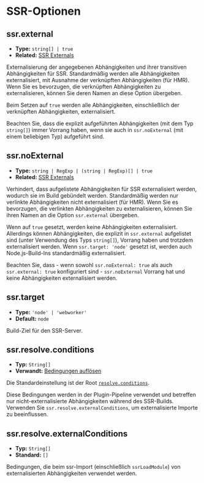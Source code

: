 # SSR-Optionen

## ssr.external

- **Type:** `string[] | true`
- **Related:** [SSR Externals](/guide/ssr#ssr-externals)

Externalisierung der angegebenen Abhängigkeiten und ihrer transitiven Abhängigkeiten für SSR. Standardmäßig werden alle Abhängigkeiten externalisiert, mit Ausnahme der verknüpften Abhängigkeiten (für HMR). Wenn Sie es bevorzugen, die verknüpften Abhängigkeiten zu externalisieren, können Sie deren Namen an diese Option übergeben.

Beim Setzen auf `true` werden alle Abhängigkeiten, einschließlich der verknüpften Abhängigkeiten, externalisiert.

Beachten Sie, dass die explizit aufgeführten Abhängigkeiten (mit dem Typ `string[]`) immer Vorrang haben, wenn sie auch in `ssr.noExternal` (mit einem beliebigen Typ) aufgeführt sind.

## ssr.noExternal

- **Type:** `string | RegExp | (string | RegExp)[] | true`
- **Related:** [SSR Externals](/guide/ssr#ssr-externals)

Verhindert, dass aufgelistete Abhängigkeiten für SSR externalisiert werden, wodurch sie im Build gebündelt werden. Standardmäßig werden nur verlinkte Abhängigkeiten nicht externalisiert (für HMR). Wenn Sie es bevorzugen, die verlinkten Abhängigkeiten zu externalisieren, können Sie ihren Namen an die Option `ssr.external` übergeben.

Wenn auf `true` gesetzt, werden keine Abhängigkeiten externalisiert. Allerdings können Abhängigkeiten, die explizit in `ssr.external` aufgelistet sind (unter Verwendung des Typs `string[]`), Vorrang haben und trotzdem externalisiert werden. Wenn `ssr.target: 'node'` gesetzt ist, werden auch Node.js-Build-Ins standardmäßig externalisiert.

Beachten Sie, dass - wenn sowohl `ssr.noExternal: true` als auch `ssr.external: true` konfiguriert sind - `ssr.noExternal` Vorrang hat und keine Abhängigkeiten externalisiert werden.

## ssr.target

- **Type:** `'node' | 'webworker'`
- **Default:** `node`

Build-Ziel für den SSR-Server.

## ssr.resolve.conditions

- **Typ:** `String[]`
- **Verwandt:** [Bedingungen auflösen](./shared-options.md#resolve-conditions)

Die Standardeinstellung ist der Root [`resolve.conditions`](./shared-options.md#resolve-conditions).

Diese Bedingungen werden in der Plugin-Pipeline verwendet und betreffen nur nicht-externalisierte Abhängigkeiten während des SSR-Builds. Verwenden Sie `ssr.resolve.externalConditions`, um externalisierte Importe zu beeinflussen.

## ssr.resolve.externalConditions

- **Typ:** `String[]`
- **Standard:** `[]`

Bedingungen, die beim ssr-Import (einschließlich `ssrLoadModule`) von externalisierten Abhängigkeiten verwendet werden.
